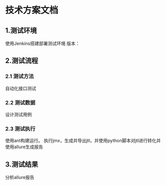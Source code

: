 # 技术方案文档
  ## 1.测试环境
  使用Jenkins搭建部署测试环境
  版本：
  ## 2.测试流程
  ### 2.1 测试方法
  自动化接口测试
  ### 2.2 测试数据
  设计测试用例
  ### 2.3 测试执行
  使用ant构建运行。
  执行jmx，生成并导出jtl，并使用python脚本对jtl进行转化并使用allure生成报告
  ## 3.测试结果
  分析allure报告
